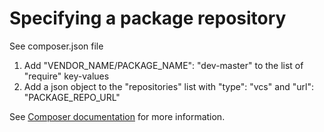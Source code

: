 # Specifying a package repository
See composer.json file

1. Add "VENDOR_NAME/PACKAGE_NAME": "dev-master" to the list of "require" key-values
2. Add a json object to the "repositories" list with "type": "vcs" and  "url": "PACKAGE_REPO_URL"

See [Composer documentation](https://getcomposer.org/doc/02-libraries.md#publishing-to-a-vcs) for more information.
